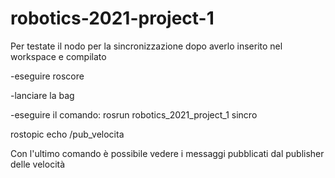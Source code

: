 # robotics-2021-project-1

Per testate il nodo per la sincronizzazione dopo averlo inserito nel workspace e compilato

  -eseguire roscore
  
  -lanciare la bag
  
  -eseguire il comando: rosrun robotics_2021_project_1 sincro
  
rostopic echo /pub_velocita
  
  Con l'ultimo comando è possibile vedere i messaggi pubblicati dal publisher delle velocità
